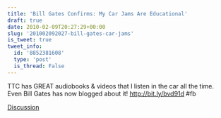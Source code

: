 ```yaml
---
title: 'Bill Gates Confirms: My Car Jams Are Educational'
draft: true
date: 2010-02-09T20:27:29+00:00
slug: '201002092027-bill-gates-car-jams'
is_tweet: true
tweet_info:
  id: '8852381608'
  type: 'post'
  is_thread: False
---
```




TTC has GREAT audiobooks & videos that I listen in the car all the time. Even Bill Gates has now blogged about it! http://bit.ly/bvd91d #fb

[Discussion](https://x.com/sytelus/status/8852381608)
